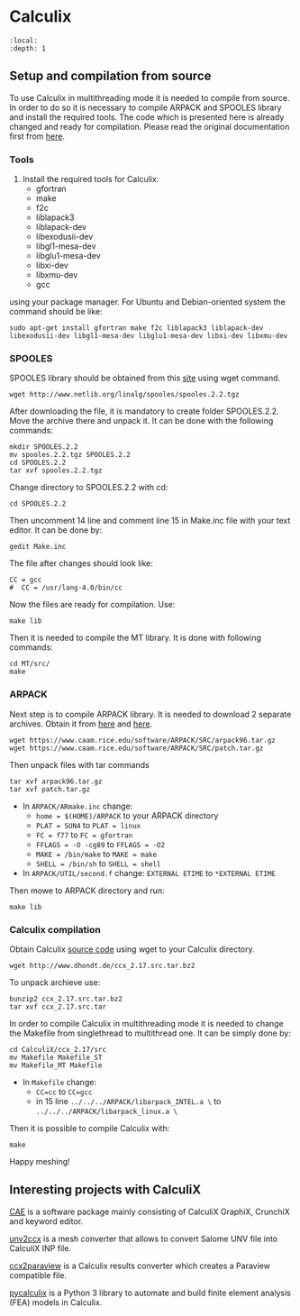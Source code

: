 # Calculix

```{contents} Table of Contents
:local: 
:depth: 1
```
## Setup and compilation from source
To use Calculix in multithreading mode it is needed to compile from source. In order to do so it is necessary to compile ARPACK and SPOOLES library and install the required tools. The code which is presented here is already changed and ready for compilation. Please read the original documentation first from [here](http://www.dhondt.de/ccx_2.17.README.INSTALL).

### Tools
1. Install the required tools for Calculix:
    -   gfortran
    -   make
    -   f2c
    -   liblapack3
    -   liblapack-dev
    -   libexodusii-dev
    -   libgl1-mesa-dev
    -   libglu1-mesa-dev
    -   libxi-dev
    -   libxmu-dev
    -   gcc

using your package manager. For Ubuntu and Debian-oriented system the command should be like:

```
sudo apt-get install gfortran make f2c liblapack3 liblapack-dev libexodusii-dev libgl1-mesa-dev libglu1-mesa-dev libxi-dev libxmu-dev
```
### SPOOLES

SPOOLES library should be obtained from this [site](http://www.netlib.org/linalg/spooles/spooles.2.2.tgz) using wget command.

```
wget http://www.netlib.org/linalg/spooles/spooles.2.2.tgz
```

After downloading the file, it is mandatory to create folder SPOOLES.2.2. Move the archive there and unpack it. It can be done with the following commands:

```
mkdir SPOOLES.2.2
mv spooles.2.2.tgz SPOOLES.2.2
cd SPOOLES.2.2
tar xvf spooles.2.2.tgz
```
Change directory to SPOOLES.2.2 with cd:

```
cd SPOOLES.2.2
```

Then  uncomment 14 line and comment line 15 in Make.inc file with your text editor. It can be done by:

```
gedit Make.inc
```
The file after changes should look like:

```
CC = gcc
#  CC = /usr/lang-4.0/bin/cc
```
Now the files are ready for compilation. Use:

```
make lib  
```
Then it is needed to compile the MT library. It is done with following commands:

```
cd MT/src/
make   
```
### ARPACK

Next step is to compile ARPACK library. It is needed to download 2 separate archives. Obtain it from [here](https://www.caam.rice.edu/software/ARPACK/SRC/arpack96.tar.gz) and [here](https://www.caam.rice.edu/software/ARPACK/SRC/patch.tar.gz).


```
wget https://www.caam.rice.edu/software/ARPACK/SRC/arpack96.tar.gz
wget https://www.caam.rice.edu/software/ARPACK/SRC/patch.tar.gz
```

Then unpack files with tar commands

```
tar xvf arpack96.tar.gz
tar xvf patch.tar.gz
```

- In `ARPACK/ARmake.inc` change:
    -   `home = $(HOME)/ARPACK` to your ARPACK directory
    -   `PLAT = SUN4` to `PLAT = linux`
    -   `FC = f77` to `FC = gfortran`
    -   `FFLAGS = -O -cg89` to `FFLAGS = -O2`
    -   `MAKE = /bin/make` to `MAKE = make`
    -   `SHELL = /bin/sh` to `SHELL = shell`
- In `ARPACK/UTIL/second.f` change: `EXTERNAL ETIME` to `*EXTERNAL ETIME`

Then mowe to ARPACK directory and run:

```
make lib   
```
### Calculix compilation

Obtain Calculix [source code](http://www.dhondt.de/ccx_2.17.src.tar.bz2) using wget to your Calculix directory.

```
wget http://www.dhondt.de/ccx_2.17.src.tar.bz2
```
To unpack archieve use:
```
bunzip2 ccx_2.17.src.tar.bz2
tar xvf ccx_2.17.src.tar
```
In order to compile Calculix in multithreading mode it is needed to change the Makefile from singlethread to multithread one. It can be simply done by:

```
cd CalculiX/ccx_2.17/src
mv Makefile Makefile_ST
mv Makefile_MT Makefile
```
- In `Makefile` change:
    -   `CC=cc` to `CC=gcc`
    - in 15 line   `../../../ARPACK/libarpack_INTEL.a \` to `../../../ARPACK/libarpack_linux.a \`

Then it is possible to compile Calculix with:

```
make
```
Happy meshing!

## Interesting projects with CalculiX

[CAE](https://github.com/calculix/cae) is a software package mainly consisting of CalculiX GraphiX, CrunchiX and keyword editor.

[unv2ccx](https://github.com/calculix/unv2ccx) is a mesh converter that allows to convert Salome UNV file into CalculiX INP file.

[ccx2paraview](https://github.com/calculix/ccx2paraview) is a Calculix results converter which creates a Paraview compatible file.

[pycalculix](https://github.com/spacether/pycalculix) is a Python 3 library to automate and build finite element analysis (FEA) models in Calculix.

